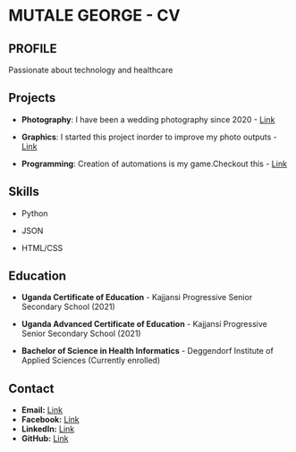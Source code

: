 # MUTALE GEORGE - CV

## PROFILE
Passionate about technology and healthcare

## Projects
 
  - **Photography**: I have been a wedding photography since 2020 - [Link](https://www.facebook.com/photo/?fbid=471283727677735&set=a.124926355646809)
  
  - **Graphics**: I started this project inorder to improve my photo outputs - [Link]()
  
  - **Programming**: Creation of automations is my game.Checkout this - [Link](https://23w-gbac.github.io/MUTALE-GEORGE-Blog_post)
  

## Skills
 
  - Python
  
  - JSON
  
  - HTML/CSS
  

## Education

  - **Uganda Certificate of Education** - Kajjansi Progressive Senior Secondary School (2021)
  
  - **Uganda Advanced Certificate of Education** - Kajjansi Progressive Senior Secondary School (2021)
  
  - **Bachelor of Science in Health Informatics** - Deggendorf Institute of Applied Sciences (Currently enrolled)
  

## Contact
- **Email:** [Link](mutalegeorge367.com)
- **Facebook:** [Link](https://www.facebook.com/george.williamson.3538039)
- **LinkedIn:** [Link](https://www.linkedin.com/in/mutale-george-a66466268?utm_source=share&utm_campaign=share_via&utm_content=profile&utm_medium=ios_app)
- **GitHub:** [Link](https://github.com/GEORGEMUTALE)

